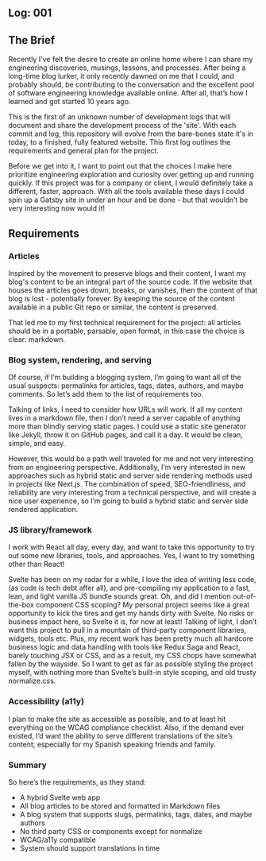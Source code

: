 ## Log: 001
## The Brief
Recently I've felt the desire to create an online home where I can share my engineering discoveries, musings, lessons, and processes. After being a long-time blog lurker, it only recently dawned on me that I could, and probably should, be contributing to the conversation and the excellent pool of software engineering knowledge available online. After all, that’s how I learned and got started 10 years ago.

This is the first of an unknown number of development logs that will document and share the development process of the 'site'. With each commit and log, this repository will evolve from the bare-bones state it's in today, to a finished, fully featured website. This first log outlines the requirements and general plan for the project.

Before we get into it, I want to point out that the choices I make here prioritize engineering exploration and curiosity over getting up and running quickly. If this project was for a company or client, I would definitely take a different, faster, approach. With all the tools available these days I could spin up a Gatsby site in under an hour and be done - but that wouldn’t be very interesting now would it!

## Requirements
### Articles
Inspired by the movement to preserve blogs and their content, I want my blog's content to be an integral part of the source code. If the website that houses the articles goes down, breaks, or vanishes, then the content of that blog is lost - potentially forever. By keeping the source of the content available in a public Git repo or similar, the content is preserved.

That led me to my first technical requirement for the project: all articles should be in a portable, parsable, open format, in this case the choice is clear: markdown.

### Blog system, rendering, and serving
Of course, if I’m building a blogging system, I’m going to want all of the usual suspects: permalinks for articles, tags, dates, authors, and maybe comments. So let’s add them to the list of requirements too.

Talking of links, I need to consider how URLs will work. If all my content lives in a markdown file, then I don’t need a server capable of anything more than blindly serving static pages. I could use a static site generator like Jekyll, throw it on GitHub pages, and call it a day. It would be clean, simple, and easy.

However, this would be a path well traveled for me and not very interesting from an engineering perspective. Additionally, I’m very interested in new approaches such as hybrid static and server side rendering methods used in projects like Next.js. The combination of speed, SEO-friendliness, and reliability are very interesting from a technical perspective, and will create a nice user experience, so I’m going to build a hybrid static and server side rendered application.

### JS library/framework
I work with React all day, every day, and want to take this opportunity to try out some new libraries, tools, and approaches. Yes, I want to try something other than React!

Svelte has been on my radar for a while, I love the idea of writing less code, (as code is tech debt after all), and pre-compiling my application to a fast, lean, and light vanilla JS bundle sounds great. Oh, and did I mention out-of-the-box component CSS scoping? My personal project seems like a great opportunity to kick the tires and get my hands dirty with Svelte. No risks or business impact here, so Svelte it is, for now at least!
Talking of light, I don’t want this project to pull in a mountain of third-party component libraries, widgets, tools etc. Plus, my recent work has been pretty much all hardcore business logic and data handling with tools like Redux Saga and React, barely touching JSX or CSS, and as a result, my CSS chops have somewhat fallen by the wayside. So I want to get as far as possible styling the project myself, with nothing more than Svelte’s built-in style scoping, and old trusty normalize.css.

### Accessibility (a11y) 
I plan to make the site as accessible as possible, and to at least hit everything on the WCAG compliance checklist. Also, if the demand ever existed, I’d want the ability to serve different translations of the site’s content; especially for my Spanish speaking friends and family.

### Summary
So here’s the requirements, as they stand:
 - A hybrid Svelte web app
 - All blog articles to be stored and formatted in Markdown files
 - A blog system that supports slugs, permalinks, tags, dates, and maybe authors
 - No third party CSS or components except for normalize
 - WCAG/a11y compatible
 - System should support translations in time
